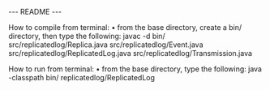 --- README ---

How to compile from terminal:
• from the base directory, create a bin/ directory, then type the following:
javac -d bin/ src/replicatedlog/Replica.java src/replicatedlog/Event.java src/replicatedlog/ReplicatedLog.java src/replicatedlog/Transmission.java

How to run from terminal:
• from the base directory, type the following:
java -classpath bin/ replicatedlog/ReplicatedLog